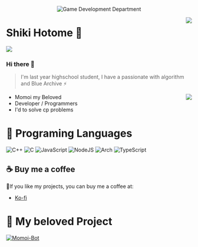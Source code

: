 <p align="center">
  <img alt="Game Development Department" src="https://user-images.githubusercontent.com/55708473/219477117-bbd9b2d9-123f-4f7b-afbf-48292c94ff0c.png">
</p>

<img align=right src="https://github-readme-stats.vercel.app/api?username=anuraghazra&show_icons=true&theme=swift">
 
# Shiki Hotome 🔭

![](https://komarev.com/ghpvc/?username=ShikiHTM&color=f68eff)

### Hi there 👋

> I'm last year highschool student, I have a passionate with algorithm and Blue Archive ⚡

<img align=right src="https://github-readme-stats.vercel.app/api/top-langs/?username=ShikiHTM&layout=compact">

- Momoi my Beloved
- Developer / Programmers
- I'd to solve cp problems

# 🌱 Programing Languages
![C++](https://img.shields.io/badge/c++-%2300599C.svg?style=for-the-badge&logo=c%2B%2B&logoColor=white) ![C](https://img.shields.io/badge/c-%2300599C.svg?style=for-the-badge&logo=c&logoColor=white) ![JavaScript](https://img.shields.io/badge/javascript-%23323330.svg?style=for-the-badge&logo=javascript&logoColor=%23F7DF1E) ![NodeJS](https://img.shields.io/badge/node.js-6DA55F?style=for-the-badge&logo=node.js&logoColor=white) ![Arch](https://img.shields.io/badge/Arch%20Linux-1793D1?logo=arch-linux&logoColor=fff&style=for-the-badge) ![TypeScript](https://img.shields.io/badge/typescript-%23007ACC.svg?style=for-the-badge&logo=typescript&logoColor=white)

## ☕ Buy me a coffee
🎉If you like my projects, you can buy me a coffee at:
* [Ko-fi](https://ko-fi.com/shikihtm)

# 📌 My beloved Project

[![Momoi-Bot](https://github-readme-stats.vercel.app/api/pin/?username=ShikiHTM&repo=Momoi-Bot)](https://github.com/ShikiHTM/Momoi-Bot)
